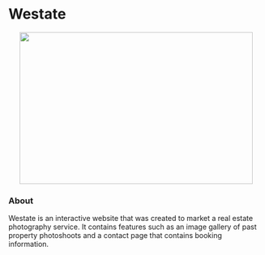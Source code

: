# Westate
<p align="center">
  <img width="460" height="300" src="https://user-images.githubusercontent.com/89663787/187311649-c72cc048-d4f5-4909-b482-0fc2bb7d794c.png">
</p>

### About
Westate is an interactive website that was created to market a real estate photography service. It contains features such as an image gallery of past property photoshoots and a contact page that contains booking information.
